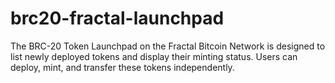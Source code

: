# brc20-fractal-launchpad
The BRC-20 Token Launchpad on the Fractal Bitcoin Network is designed to list newly deployed tokens and display their minting status. Users can deploy, mint, and transfer these tokens independently.
